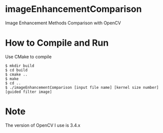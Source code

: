 # imageEnhancementComparison
Image Enhancement Methods Comparison with OpenCV

# How to Compile and Run
Use CMake to compile
```shell=
$ mkdir build
$ cd build
$ cmake ..
$ make
$ cd ..
$ ./imageEnhancementComparison [input file name] [kernel size number] [guided filter image]
```

# Note
The version of OpenCV I use is 3.4.x
